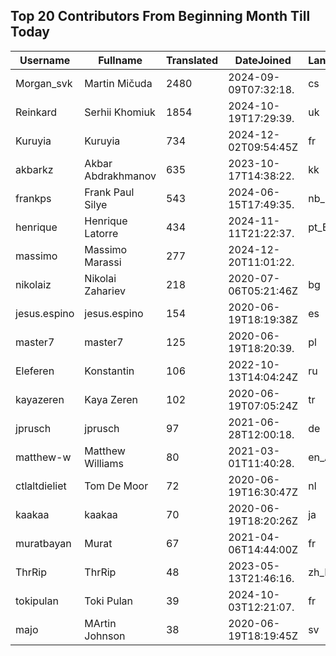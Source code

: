 ## Top 20 Contributors From Beginning Month Till Today ##
|Username|Fullname|Translated|DateJoined|Language|
|--------|--------|----------|----------|-------|
|Morgan_svk|Martin Mičuda|2480|2024-09-09T07:32:18.|cs|
|Reinkard|Serhii Khomiuk|1854|2024-10-19T17:29:39.|uk|
|Kuruyia|Kuruyia|734|2024-12-02T09:54:45Z|fr|
|akbarkz|Akbar Abdrakhmanov|635|2023-10-17T14:38:22.|kk|
|frankps|Frank Paul Silye|543|2024-06-15T17:49:35.|nb_NO|
|henrique|Henrique Latorre|434|2024-11-11T21:22:37.|pt_BR|
|massimo|Massimo Marassi|277|2024-12-20T11:01:22.||
|nikolaiz|Nikolai Zahariev|218|2020-07-06T05:21:46Z|bg|
|jesus.espino|jesus.espino|154|2020-06-19T18:19:38Z|es|
|master7|master7|125|2020-06-19T18:20:39.|pl|
|Eleferen|Konstantin|106|2022-10-13T14:04:24Z|ru|
|kayazeren|Kaya Zeren|102|2020-06-19T07:05:24Z|tr|
|jprusch|jprusch|97|2021-06-28T12:00:18.|de|
|matthew-w|Matthew Williams|80|2021-03-01T11:40:28.|en_AU|
|ctlaltdieliet|Tom De Moor|72|2020-06-19T16:30:47Z|nl|
|kaakaa|kaakaa|70|2020-06-19T18:20:26Z|ja|
|muratbayan|Murat|67|2021-04-06T14:44:00Z|fr|
|ThrRip|ThrRip|48|2023-05-13T21:46:16.|zh_Hans|
|tokipulan|Toki Pulan|39|2024-10-03T12:21:07.|fr|
|majo|MArtin Johnson|38|2020-06-19T18:19:45Z|sv|
